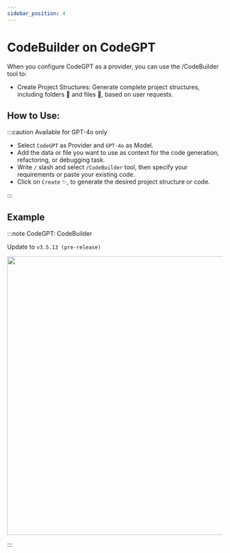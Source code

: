 ```yaml
---
sidebar_position: 4
---
```


# CodeBuilder on CodeGPT

When you configure CodeGPT as a provider, you can use the /CodeBuilder tool to:
- Create Project Structures: Generate complete project structures, including folders 📁 and files 📄, based on user requests.


## How to Use:
:::caution Available for GPT-4o only
- Select `CodeGPT` as Provider and `GPT-4o` as Model.
- Add the data or file you want to use as context for the code generation, refactoring, or debugging task.
- Write `/` slash and select `/CodeBuilder` tool, then specify your requirements or paste your existing code.
- Click on `Create` ✨, to generate the desired project structure or code.

:::
## Example
:::note CodeGPT: CodeBuilder

Update to `v3.5.13 (pre-release)`

<p align="center">
  <img width="900" height="650" src="https://github.com/user-attachments/assets/6a496227-1c0c-4bf6-b9aa-4e78c2579bad" />
</p>
:::
